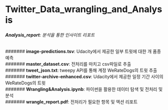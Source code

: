# Twitter_Data_wrangling_and_Analysis

###### __Analysis_report__: 분석을 통한 인사이트 리포트  
####### __image-predictions.tsv__: Udacity에서 제공한 일부 트윗에 대한 개 품종 예측  
####### __master_dataset.csv__: 전처리를 마치고 csv파일로 추출  
####### __tweet_json.txt__: tweepy API를 통해 계정 WeRateDogs의 트윗 추출  
####### __twitter-archive-enhanced.csv__: Udacity에서 제공한 일정 기간 사이의 WeRateDogs의 트윗  
####### __Wrangling&Analysis.ipynb__: 파이썬을 활용한 데이터 탐색 및 전처리 및 분석  
####### __wrangle_report.pdf__: 전처리가 필요한 항목 및 액션 리포트  
